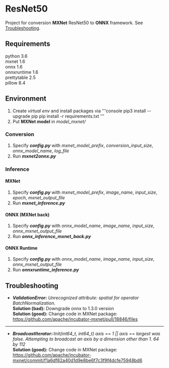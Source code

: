 # ResNet50
Project for conversion **MXNet** ResNet50 to **ONNX** framework. See [Troubleshooting](#Troubleshooting).

## Requirements
python 3.6 \
mxnet 1.6 \
onnx 1.6 \
onnxruntime 1.6 \
prettytable 2.5 \
pillow 8.4 

## Environment 
1. Create _virtual env_ and install packages via 
'''console
pip3 install --upgrade pip
pip install -r requirements.txt
'''
2. Put **MXNet model** in _model_mxnet/_

### Conversion
1. Specify **_config.py_** with _mxnet_model_prefix_, _conversion_input_size_, _onnx_model_name_, _log_file_
2. Run **_mxnet2onnx.py_**

### Inference
#### MXNet
1. Specify **_config.py_** with _mxnet_model_prefix_, _image_name_, _input_size_, _epoch_, _mxnet_output_file_
2. Run **_mxnet_inference.py_**

#### ONNX (MXNet back)
1. Specify **_config.py_** with _onnx_model_name_, _image_name_, _input_size_, _onnx_mxnet_output_file_
2. Run **_onnx_inference_mxnet_back.py_**

#### ONNX Runtime
1. Specify **_config.py_** with _onnx_model_name_, _image_name_, _input_size_, _onnx_mxnet_output_file_
2. Run **_onnxruntime_inference.py_**


## Troubleshooting 
* _**ValidationError:** Unrecognized attribute: spatial for operator BatchNormalization._ \
**Solution (bad):** Downgrade onnx to 1.3.0 version \
**Solution (good):** Change code in MXNet package:
https://github.com/apache/incubator-mxnet/pull/18846/files
------------------------
* _**BroadcastIterator:**:Init(int64_t, int64_t) axis == 1 || axis == largest was false. Attempting to broadcast an axis by a dimension other than 1. 64 by 112_\
**Solution (good):** Change code in MXNet package:
https://github.com/apache/incubator-mxnet/commit/f1a6df82a40d1d9e8be6f7c3f9f4dcfe75948bd6